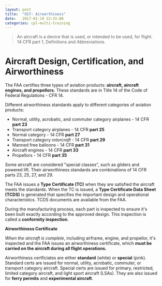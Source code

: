 ```yaml
---
layout: post
title:  "GS7: Airworthiness"
date:   2017-01-19 22:31:00
categories: cpl-multi-training
---
```


 > An aircraft is a device that is used, or intended to be used, for flight.
 > 14 CFR part 1, Definitions and Abbreviations.

# Aircraft Design, Certification, and Airworthiness

The FAA certifies three types of aviation products: **aircraft, aircraft
engines, and propellors.** These standards are in Title 14 of the Code
of Federal Regulations - CFR 14.

Different airworthiness standards apply to different categories of aviation
products:

 * Normal, utility, acrobatic, and commuter category airplanes - 14 CFR
   **part 23**
 * Transport category airplanes - 14 CFR **part 25**
 * Normal category - 14 CFR **part 27**
 * Transport category *rotorcraft* - 14 CFR **part 29**
 * Manned free balloons - 14 CFR **part 31**
 * Aircraft engines - 14 CFR **part 33**
 * Propellors - 14 CFR **part 35**

Some aircraft are considered "special classes", such as gliders and
powered lift. Their airworthiness standards are combinations of
14 CFR parts 23, 25, 27, and 29.

The FAA issues a **Type Certificate (TC)** when they are satisfied the
aircraft meets the standards. When the TC is issued, a **Type Certificate
Data Sheet (TCDS)** is generated that specifies the important design and
operational characteristics. TCDS documents are available from the FAA.

During the manufacturing process, each part is inspected to ensure it's
been built exactly according to the approved design. This inspection is
called a **conformity inspection**.

**Airworthiness Certificate**

*When the aircraft is complete*, including airframe, engine, and propellor,
it's inspected and the FAA issues an airworthiness certificate, which
**must be carried on the aircraft during all flight operations.**

Airworthiness certficiates are either **standard** (white) or **special**
(pink). Standard certs are issued for normal, utility, acrobatic, commuter,
or transport category aircraft. Special certs are issued for primary,
restricted, limited category aircraft, and light sport aircraft (LSAs).
They are also issued for **ferry permits** and **experimental aircraft**.
